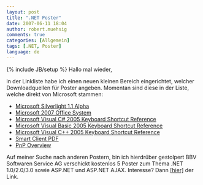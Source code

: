 ```yaml
---
layout: post
title: ".NET Poster"
date: 2007-06-11 18:04
author: robert.muehsig
comments: true
categories: [Allgemein]
tags: [.NET, Poster]
language: de
---
```

{% include JB/setup %}
Hallo mal wieder,

in der Linkliste habe ich einen neuen kleinen Bereich eingerichtet, welcher Downloadquellen für Poster angeben. Momentan sind diese in der Liste, welche direkt von Microsoft stammen:
<ul>
	<li><a target="_blank" href="http://www.microsoft.com/downloads/details.aspx?FamilyID=811d8ad6-8d48-4684-b08c-686462d58a56&amp;DisplayLang=en" title="Microsoft Silverlight 1.1 Alpha Poster">Microsoft Silverlight 1.1 Alpha</a></li>
	<li><a target="_blank" href="http://www.microsoft.com/downloads/details.aspx?FamilyID=771aeb45-9d27-4d1f-acd1-9b950637d64e&amp;DisplayLang=en" title="Microsoft 2007 Office System Poster">Microsoft 2007 Office System</a></li>
	<li><a target="_blank" href="http://www.microsoft.com/downloads/details.aspx?FamilyID=c15d210d-a926-46a8-a586-31f8a2e576fe&amp;DisplayLang=en" title="Microsoft Visual C# 2005 Keyboard Shortcut Reference Poster">Microsoft Visual C# 2005 Keyboard Shortcut Reference</a></li>
	<li><a target="_blank" href="http://www.microsoft.com/downloads/details.aspx?FamilyID=6bb41456-9378-4746-b502-b4c5f7182203&amp;DisplayLang=en" title="Visual Basic 2005 Keyboard Shortcut Reference Poster">Microsoft Visual Basic 2005 Keyboard Shortcut Reference </a></li>
	<li><a target="_blank" href="http://www.microsoft.com/downloads/details.aspx?FamilyID=bccf84f4-4136-48b2-b4ec-83eaa484da20&amp;DisplayLang=en" title="Visual C++ 2005 Keyboard Shortcut Reference Poster">Microsoft Visual C++ 2005 Keyboard Shortcut Reference</a></li>
	<li><a target="_blank" href="http://www.microsoft.com/downloads/thankyou.aspx?familyId=523bf8a4-2b48-459b-9a2a-19cfabad08dc&amp;displayLang=en" title="Smart Client PDF">Smart Client PDF</a></li>
	<li><a target="_blank" href="http://www.microsoft.com/downloads/details.aspx?FamilyID=d99fb3dd-e753-4500-bdad-e59ac0cea903&amp;DisplayLang=en" title="PnP Overview">PnP Overview</a></li>
</ul>
Auf meiner Suche nach anderen Postern, bin ich hierdrüber gestolpert BBV Softwaren Service AG verschickt kostenlos 5 Poster zum Thema .NET 1.0/2.0/3.0 sowie ASP.NET und ASP.NET AJAX. Interesse? Dann <a target="_blank" href="http://www.bbv.ch/?site=offers/dotnet_news.html#dotnet_poster" title=".NET Poster">[hier]</a> der Link.
